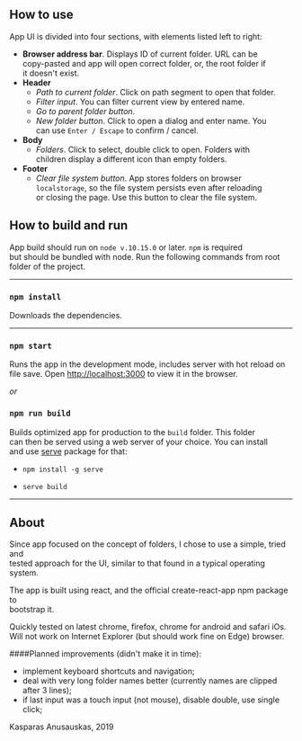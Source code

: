 ## How to use
App UI is divided into four sections, with elements listed left to right:

- **Browser address bar**. Displays ID of current folder. URL can be <br/>
copy-pasted and app will open correct folder, or, the root folder if <br/>
it doesn't exist. 
- **Header**
  - *Path to current folder*. Click on path segment to open that folder. 
  - *Filter input*. You can filter current view by entered name.
  - *Go to parent folder button*. 
  - *New folder button*. Click to open a dialog and enter name. You <br/>
  can use `Enter / Escape` to confirm / cancel.  
- **Body**
  - *Folders*. Click to select, double click to open. Folders with <br/>
  children display a different icon than empty folders.
- **Footer**
  - *Clear file system button*. App stores folders on browser <br/>
  `localstorage`, so the file system persists even after reloading <br/>
  or closing the page. Use this button to clear the file system.

## How to build and run

App build should run on `node v.10.15.0` or later. `npm` is required <br/> 
but should be bundled with node. Run the following commands from root <br/>
folder of the project.

---
### `npm install`

Downloads the dependencies.

---

### `npm start`

Runs the app in the development mode, includes server with hot reload on <br/>
file save. Open [http://localhost:3000](http://localhost:3000) to view it in the browser.

*or*

### `npm run build`

Builds optimized app for production to the `build` folder. This folder <br/>
can then be served using a web server of your choice. You can install <br/>
and use [serve](https://www.npmjs.com/package/serve) package for that:

- `npm install -g serve`

- `serve build`

---

## About

Since app focused on the concept of folders, I chose to use a simple, tried and <br/>
tested approach for the UI, similar to that found in a typical operating system. 

The app is built using react, and the official create-react-app npm package to <br/>
bootstrap it. 

Quickly tested on latest chrome, firefox, chrome for android and safari iOs. <br/>
Will not work on Internet Explorer (but should work fine on Edge) browser. 

####Planned improvements (didn't make it in time):
- implement keyboard shortcuts and navigation;
- deal with very long folder names better (currently names are clipped after 3 lines);
- if last input was a touch input (not mouse), disable double, use single click;

Kasparas Anusauskas, 2019
